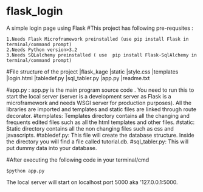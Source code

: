 # flask_login
A simple login page using Flask
#This project has following pre-requsites :
	
	1.Needs Flask Microframework preinstalled (use pip install Flask in terminal/command prompt)
	2.Needs Python version>3.2
	3.Needs SQLalchemy preinstalled ( use  pip install Flask-SqlAlchemy in terminal/command prompt)

	
#File structure of the project
|flask_kage
			|static
					|style.css
			|templates
					|login.html
			|tabledef.py
			|sql_tabler.py
			|app.py
			|readme.txt
			
#app.py :
		app.py is the main program source code . You need to run this to start the local server
		(server is a development server as Flask is a microframework and needs WSGI server for production purposes).
		All the libraries are imported and templates and static files are linked through route decorator.
#templates:
			Templates directory contains all the changing and frequents edited files such as all the html
			templates and other files.
#static:
		Static directory contains all  the non changing files such as css and javascripts.
#tabledef.py:
			This file will create the database structure.
			Inside the directory you will find a file called tutorial.db.
#sql_tabler.py:
				This will put dummy data into your database.
				
#After executing the following code in your terminal/cmd
	
	$python app.py

The local server will start on localhost port 5000 aka '127.0.0.1:5000.
